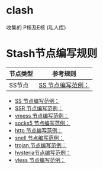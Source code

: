 # clash
收集的
P核及E核
(私人库)

# Stash节点编写规则

|节点类型|参考规则|
|---|---|
|SS节点|[SS      节点编写范例：](https://github.com/STASH-NETWORKS-LIMITED/stash-example/blob/main/config.yaml#L206)|


* [SS      节点编写范例：](https://github.com/STASH-NETWORKS-LIMITED/stash-example/blob/main/config.yaml#L206)
* [SSR     节点编写范例：](https://github.com/STASH-NETWORKS-LIMITED/stash-example/blob/main/config.yaml#L379)
* [vmess   节点编写范例：](https://github.com/STASH-NETWORKS-LIMITED/stash-example/blob/main/config.yaml#L249)
* [socks5  节点编写范例：](https://github.com/STASH-NETWORKS-LIMITED/stash-example/blob/main/config.yaml#L317)
* [http    节点编写范例：](https://github.com/STASH-NETWORKS-LIMITED/stash-example/blob/main/config.yaml#L328)
* [snell   节点编写范例：](https://github.com/STASH-NETWORKS-LIMITED/stash-example/blob/main/config.yaml#L338)
* [trojan  节点编写范例：](https://github.com/STASH-NETWORKS-LIMITED/stash-example/blob/main/config.yaml#L350)
* [hysteria节点编写范例：](https://github.com/STASH-NETWORKS-LIMITED/stash-example/blob/main/config.yaml#L363)
* [vless   节点编写范例：](https://github.com/STASH-NETWORKS-LIMITED/stash-example/blob/main/config.yaml#L399)
